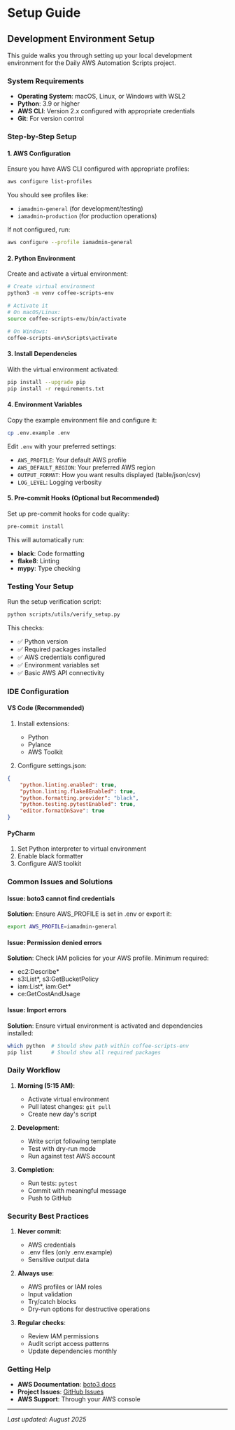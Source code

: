 # Setup Guide

## Development Environment Setup

This guide walks you through setting up your local development environment for the Daily AWS Automation Scripts project.

### System Requirements

- **Operating System**: macOS, Linux, or Windows with WSL2
- **Python**: 3.9 or higher
- **AWS CLI**: Version 2.x configured with appropriate credentials
- **Git**: For version control

### Step-by-Step Setup

#### 1. AWS Configuration

Ensure you have AWS CLI configured with appropriate profiles:

```bash
aws configure list-profiles
```

You should see profiles like:
- `iamadmin-general` (for development/testing)
- `iamadmin-production` (for production operations)

If not configured, run:
```bash
aws configure --profile iamadmin-general
```

#### 2. Python Environment

Create and activate a virtual environment:

```bash
# Create virtual environment
python3 -m venv coffee-scripts-env

# Activate it
# On macOS/Linux:
source coffee-scripts-env/bin/activate

# On Windows:
coffee-scripts-env\Scripts\activate
```

#### 3. Install Dependencies

With the virtual environment activated:

```bash
pip install --upgrade pip
pip install -r requirements.txt
```

#### 4. Environment Variables

Copy the example environment file and configure it:

```bash
cp .env.example .env
```

Edit `.env` with your preferred settings:
- `AWS_PROFILE`: Your default AWS profile
- `AWS_DEFAULT_REGION`: Your preferred AWS region
- `OUTPUT_FORMAT`: How you want results displayed (table/json/csv)
- `LOG_LEVEL`: Logging verbosity

#### 5. Pre-commit Hooks (Optional but Recommended)

Set up pre-commit hooks for code quality:

```bash
pre-commit install
```

This will automatically run:
- **black**: Code formatting
- **flake8**: Linting
- **mypy**: Type checking

### Testing Your Setup

Run the setup verification script:

```bash
python scripts/utils/verify_setup.py
```

This checks:
- ✅ Python version
- ✅ Required packages installed
- ✅ AWS credentials configured
- ✅ Environment variables set
- ✅ Basic AWS API connectivity

### IDE Configuration

#### VS Code (Recommended)

1. Install extensions:
   - Python
   - Pylance
   - AWS Toolkit

2. Configure settings.json:
```json
{
    "python.linting.enabled": true,
    "python.linting.flake8Enabled": true,
    "python.formatting.provider": "black",
    "python.testing.pytestEnabled": true,
    "editor.formatOnSave": true
}
```

#### PyCharm

1. Set Python interpreter to virtual environment
2. Enable black formatter
3. Configure AWS toolkit

### Common Issues and Solutions

#### Issue: boto3 cannot find credentials
**Solution**: Ensure AWS_PROFILE is set in .env or export it:
```bash
export AWS_PROFILE=iamadmin-general
```

#### Issue: Permission denied errors
**Solution**: Check IAM policies for your AWS profile. Minimum required:
- ec2:Describe*
- s3:List*, s3:GetBucketPolicy
- iam:List*, iam:Get*
- ce:GetCostAndUsage

#### Issue: Import errors
**Solution**: Ensure virtual environment is activated and dependencies installed:
```bash
which python  # Should show path within coffee-scripts-env
pip list      # Should show all required packages
```

### Daily Workflow

1. **Morning (5:15 AM)**:
   - Activate virtual environment
   - Pull latest changes: `git pull`
   - Create new day's script

2. **Development**:
   - Write script following template
   - Test with dry-run mode
   - Run against test AWS account

3. **Completion**:
   - Run tests: `pytest`
   - Commit with meaningful message
   - Push to GitHub

### Security Best Practices

1. **Never commit**:
   - AWS credentials
   - .env files (only .env.example)
   - Sensitive output data

2. **Always use**:
   - AWS profiles or IAM roles
   - Input validation
   - Try/catch blocks
   - Dry-run options for destructive operations

3. **Regular checks**:
   - Review IAM permissions
   - Audit script access patterns
   - Update dependencies monthly

### Getting Help

- **AWS Documentation**: [boto3 docs](https://boto3.amazonaws.com/v1/documentation/api/latest/index.html)
- **Project Issues**: [GitHub Issues](https://github.com/joshuamichaelhall/daily-aws-automation/issues)
- **AWS Support**: Through your AWS console

---

*Last updated: August 2025*